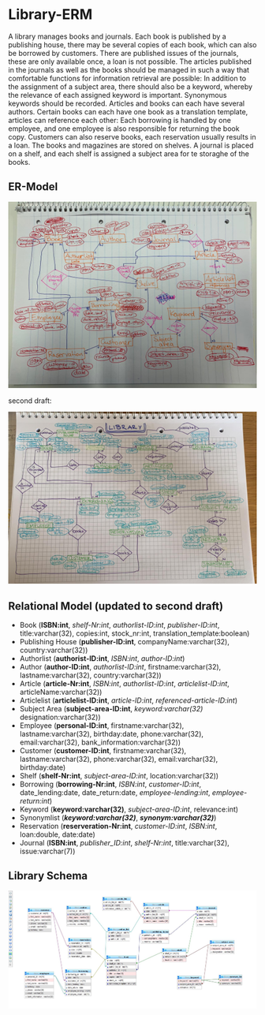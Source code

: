 # Library-ERM
A library manages books and journals. Each book is published by a publishing house, there may be several copies of each book, which can also be borrowed by customers. There are published issues of the journals, these are only available once, a loan is not possible.
The articles published in the journals as well as the books should be managed in such a way that comfortable functions for information retrieval are possible: In addition to the assignment of a subject area, there should also be a keyword, whereby the relevance of each assigned keyword is important. Synonymous keywords should be recorded. Articles and books can each have several authors. Certain books can each have one book as a translation template, articles can reference each other:
Each borrowing is handled by one employee, and one employee is also responsible for returning the book copy.
Customers can also reserve books, each reservation usually results in a loan. The books and magazines are stored on shelves. A journal is placed on a shelf, and each shelf is assigned a subject area for te storaghe of the books.

## ER-Model

![ER-Model](library_erm.jpeg)
 
second draft:

![Library ERM](library2.jpeg)

## Relational Model (updated to second draft)

* Book (**ISBN:int**, _shelf-Nr:int_, _authorlist-ID:int_, _publisher-ID:int_, title:varchar(32), copies:int, stock_nr:int, translation_template:boolean)
* Publishing House (**publisher-ID:int**, companyName:varchar(32), country:varchar(32))
* Authorlist (**authorist-ID:int**, _ISBN:int_, _author-ID:int_)
* Author (**author-ID:int**, _authorlist-ID:int_, firstname:varchar(32), lastname:varchar(32), country:varchar(32))
* Article (**article-Nr:int**, *ISBN:int*,  _authorlist-ID:int_, *articlelist-ID:int*, articleName:varchar(32))
* Articlelist (**articlelist-ID:int**, _article-ID:int_, _referenced-article-ID:int_)
* Subject Area (**subject-area-ID:int**, _keyword:varchar(32)_ designation:varchar(32))
* Employee (**personal-ID:int**, firstname:varchar(32), lastname:varchar(32), birthday:date, phone:varchar(32), email:varchar(32), bank_information:varchar(32))
* Customer (**customer-ID:int**, firstname:varchar(32), lastname:varchar(32), phone:varchar(32), email:varchar(32), birthday:date)
* Shelf (**shelf-Nr:int**, _subject-area-ID:int_, location:varchar(32))
* Borrowing (**borrowing-Nr:int**, _ISBN:int_, _customer-ID:int_, date_lending:date, date_return:date, _employee-lending:int_, _employee-return:int_)
* Keyword (**keyword:varchar(32)**, _subject-area-ID:int_, relevance:int)
* Synonymlist (**_keyword:varchar(32)_**, **_synonym:varchar(32)_**)
* Reservation (**reserveration-Nr:int**, _customer-ID:int_, _ISBN:int_, loan:double, date:date)
* Journal (**ISBN:int**, *publisher_ID:int*, *shelf-Nr:int*, title:varchar(32), issue:varchar(7))

## Library Schema

![Library](library_schema.jpg)